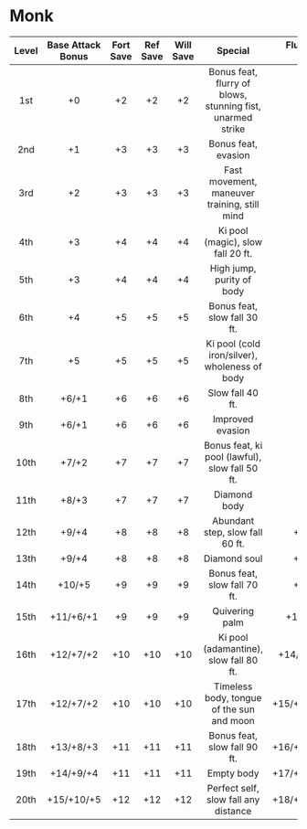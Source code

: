 # Monk
| Level | Base Attack Bonus | Fort Save | Ref Save | Will Save |                           Special                          | Flurry of Blows Attack Bonus | Unarmed Damage | AC Bonus | Fast Movement |
|:-----:|:-----------------:|:---------:|:--------:|:---------:|:----------------------------------------------------------:|:----------------------------:|:--------------:|:--------:|:-------------:|
|  1st  |         +0        |     +2    |    +2    |     +2    | Bonus feat, flurry of blows, stunning fist, unarmed strike |             -1/-1            |       1d6      |    +0    |     +0 ft.    |
|  2nd  |         +1        |     +3    |    +3    |     +3    |                     Bonus feat, evasion                    |             +0/+0            |       1d6      |    +0    |     +0 ft.    |
|  3rd  |         +2        |     +3    |    +3    |     +3    |        Fast movement, maneuver training, still mind        |             +1/+1            |       1d6      |    +0    |    +10 ft.    |
|  4th  |         +3        |     +4    |    +4    |     +4    |              Ki pool (magic), slow fall 20 ft.             |             +2/+2            |       1d8      |    +1    |    +10 ft.    |
|  5th  |         +3        |     +4    |    +4    |     +4    |                  High jump, purity of body                 |             +3/+3            |       1d8      |    +1    |    +10 ft.    |
|  6th  |         +4        |     +5    |    +5    |     +5    |                Bonus feat, slow fall 30 ft.                |           +4/+4/-1           |       1d8      |    +1    |    +20 ft.    |
|  7th  |         +5        |     +5    |    +5    |     +5    |        Ki pool (cold iron/silver), wholeness of body       |           +5/+5/+0           |       1d8      |    +1    |    +20 ft.    |
|  8th  |       +6/+1       |     +6    |    +6    |     +6    |                      Slow fall 40 ft.                      |          +6/+6/+1/+1         |      1d10      |    +2    |    +20 ft.    |
|  9th  |       +6/+1       |     +6    |    +6    |     +6    |                      Improved evasion                      |          +7/+7/+2/+2         |      1d10      |    +2    |    +30 ft.    |
|  10th |       +7/+2       |     +7    |    +7    |     +7    |       Bonus feat, ki pool (lawful), slow fall 50 ft.       |          +8/+8/+3/+3         |      1d10      |    +2    |    +30 ft.    |
|  11th |       +8/+3       |     +7    |    +7    |     +7    |                        Diamond body                        |        +9/+9/+4/+4/-1        |      1d10      |    +2    |    +30 ft.    |
|  12th |       +9/+4       |     +8    |    +8    |     +8    |               Abundant step, slow fall 60 ft.              |       +10/+10/+5/+5/+0       |       2d6      |    +3    |    +40 ft.    |
|  13th |       +9/+4       |     +8    |    +8    |     +8    |                        Diamond soul                        |       +11/+11/+6/+6/+1       |       2d6      |    +3    |    +40 ft.    |
|  14th |       +10/+5      |     +9    |    +9    |     +9    |                Bonus feat, slow fall 70 ft.                |       +12/+12/+7/+7/+2       |       2d6      |    +3    |    +40 ft.    |
|  15th |     +11/+6/+1     |     +9    |    +9    |     +9    |                       Quivering palm                       |      +13/+13/+8/+8/+3/+3     |       2d6      |    +3    |    +50 ft.    |
|  16th |     +12/+7/+2     |    +10    |    +10   |    +10    |           Ki pool (adamantine), slow fall 80 ft.           |    +14/+14/+9/+9/+4/+4/-1    |       2d8      |    +4    |    +50 ft.    |
|  17th |     +12/+7/+2     |    +10    |    +10   |    +10    |          Timeless body, tongue of the sun and moon         |   +15/+15/+10/+10/+5/+5/+0   |       2d8      |    +4    |    +50 ft.    |
|  18th |     +13/+8/+3     |    +11    |    +11   |    +11    |                Bonus feat, slow fall 90 ft.                |   +16/+16/+11/+11/+6/+6/+1   |       2d8      |    +4    |    +60 ft.    |
|  19th |     +14/+9/+4     |    +11    |    +11   |    +11    |                         Empty body                         |   +17/+17/+12/+12/+7/+7/+2   |       2d8      |    +4    |    +60 ft.    |
|  20th |     +15/+10/+5    |    +12    |    +12   |    +12    |            Perfect self, slow fall any distance            |   +18/+18/+13/+13/+8/+8/+3   |      2d10      |    +5    |    +60 ft.    |